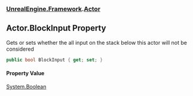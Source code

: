 ### [UnrealEngine.Framework](./UnrealEngine-Framework.md 'UnrealEngine.Framework').[Actor](./Actor.md 'UnrealEngine.Framework.Actor')
## Actor.BlockInput Property
Gets or sets whether the all input on the stack below this actor will not be considered  
```csharp
public bool BlockInput { get; set; }
```
#### Property Value
[System.Boolean](https://docs.microsoft.com/en-us/dotnet/api/System.Boolean 'System.Boolean')  

